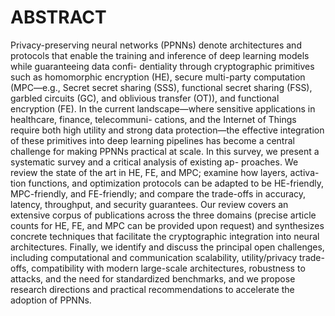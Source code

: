 # ABSTRACT
Privacy-preserving neural networks (PPNNs) denote architectures and protocols that enable the training and inference of deep learning models while guaranteeing data confi- dentiality through cryptographic primitives such as homomorphic encryption (HE), secure multi-party computation (MPC—e.g., Secret secret sharing (SSS), functional secret sharing (FSS), garbled circuits (GC), and oblivious transfer (OT)), and functional encryption (FE). In the current landscape—where sensitive applications in healthcare, finance, telecommuni- cations, and the Internet of Things require both high utility and strong data protection—the effective integration of these primitives into deep learning pipelines has become a central challenge for making PPNNs practical at scale. In this survey, we present a systematic survey and a critical analysis of existing ap- proaches. We review the state of the art in HE, FE, and MPC; examine how layers, activa- tion functions, and optimization protocols can be adapted to be HE-friendly, MPC-friendly, and FE-friendly; and compare the trade-offs in accuracy, latency, throughput, and security guarantees. Our review covers an extensive corpus of publications across the three domains (precise article counts for HE, FE, and MPC can be provided upon request) and synthesizes concrete techniques that facilitate the cryptographic integration into neural architectures. Finally, we identify and discuss the principal open challenges, including computational and communication scalability, utility/privacy trade-offs, compatibility with modern large-scale architectures, robustness to attacks, and the need for standardized benchmarks, and we propose research directions and practical recommendations to accelerate the adoption of PPNNs.
